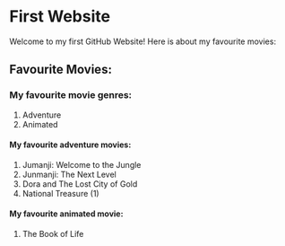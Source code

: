 # First Website
 
 Welcome to my first GitHub Website! Here is about my favourite movies:
 
 ## Favourite Movies:
 
 ### My favourite movie genres:
 1. Adventure
 2. Animated

#### My favourite adventure movies:
 1. Jumanji: Welcome to the Jungle
 2. Junmanji: The Next Level
 3. Dora and The Lost City of Gold
 4. National Treasure (1)

#### My favourite animated movie:
1. The Book of Life
